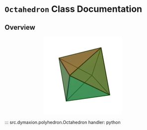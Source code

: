 # `Octahedron` Class Documentation

## Overview

<p align="center">
    <img src="/assets/image/polyhedra/octahedron.gif" width="50%" height="50%" alt="Octahedron">
</p>

::: src.dymaxion.polyhedron.Octahedron
    handler: python